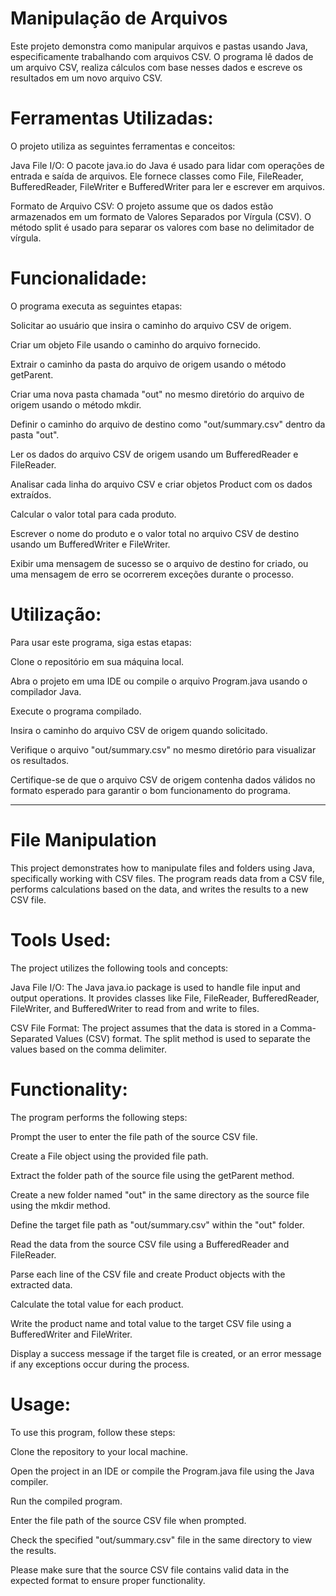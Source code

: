 # Manipulação de Arquivos

Este projeto demonstra como manipular arquivos e pastas usando Java, especificamente trabalhando com arquivos CSV. O programa lê dados de um arquivo CSV, realiza cálculos com base nesses dados e escreve os resultados em um novo arquivo CSV.

# Ferramentas Utilizadas:

O projeto utiliza as seguintes ferramentas e conceitos:

Java File I/O: O pacote java.io do Java é usado para lidar com operações de entrada e saída de arquivos. Ele fornece classes como File, FileReader, BufferedReader, FileWriter e BufferedWriter para ler e escrever em arquivos.

Formato de Arquivo CSV: O projeto assume que os dados estão armazenados em um formato de Valores Separados por Vírgula (CSV). O método split é usado para separar os valores com base no delimitador de vírgula.

# Funcionalidade:

O programa executa as seguintes etapas:

Solicitar ao usuário que insira o caminho do arquivo CSV de origem.

Criar um objeto File usando o caminho do arquivo fornecido.

Extrair o caminho da pasta do arquivo de origem usando o método getParent.

Criar uma nova pasta chamada "out" no mesmo diretório do arquivo de origem usando o método mkdir.

Definir o caminho do arquivo de destino como "out/summary.csv" dentro da pasta "out".

Ler os dados do arquivo CSV de origem usando um BufferedReader e FileReader.

Analisar cada linha do arquivo CSV e criar objetos Product com os dados extraídos.

Calcular o valor total para cada produto.

Escrever o nome do produto e o valor total no arquivo CSV de destino usando um BufferedWriter e FileWriter.

Exibir uma mensagem de sucesso se o arquivo de destino for criado, ou uma mensagem de erro se ocorrerem exceções durante o processo.

# Utilização:

Para usar este programa, siga estas etapas:

Clone o repositório em sua máquina local.

Abra o projeto em uma IDE ou compile o arquivo Program.java usando o compilador Java.

Execute o programa compilado.

Insira o caminho do arquivo CSV de origem quando solicitado.

Verifique o arquivo "out/summary.csv" no mesmo diretório para visualizar os resultados.

Certifique-se de que o arquivo CSV de origem contenha dados válidos no formato esperado para garantir o bom funcionamento do programa.

--------------------------------

# File Manipulation

This project demonstrates how to manipulate files and folders using Java, specifically working with CSV files. 
The program reads data from a CSV file, performs calculations based on the data, and writes the results to a new CSV file.

# Tools Used:

The project utilizes the following tools and concepts:

Java File I/O: The Java java.io package is used to handle file input and output operations. It provides classes like File, FileReader, BufferedReader, FileWriter, and BufferedWriter to read from and write to files.

CSV File Format: The project assumes that the data is stored in a Comma-Separated Values (CSV) format. The split method is used to separate the values based on the comma delimiter.

# Functionality:

The program performs the following steps:

Prompt the user to enter the file path of the source CSV file.

Create a File object using the provided file path.

Extract the folder path of the source file using the getParent method.

Create a new folder named "out" in the same directory as the source file using the mkdir method.

Define the target file path as "out/summary.csv" within the "out" folder.

Read the data from the source CSV file using a BufferedReader and FileReader.

Parse each line of the CSV file and create Product objects with the extracted data.

Calculate the total value for each product.

Write the product name and total value to the target CSV file using a BufferedWriter and FileWriter.

Display a success message if the target file is created, or an error message if any exceptions occur during the process.

# Usage:

To use this program, follow these steps:

Clone the repository to your local machine.

Open the project in an IDE or compile the Program.java file using the Java compiler.

Run the compiled program.

Enter the file path of the source CSV file when prompted.

Check the specified "out/summary.csv" file in the same directory to view the results.

Please make sure that the source CSV file contains valid data in the expected format to ensure proper functionality.
